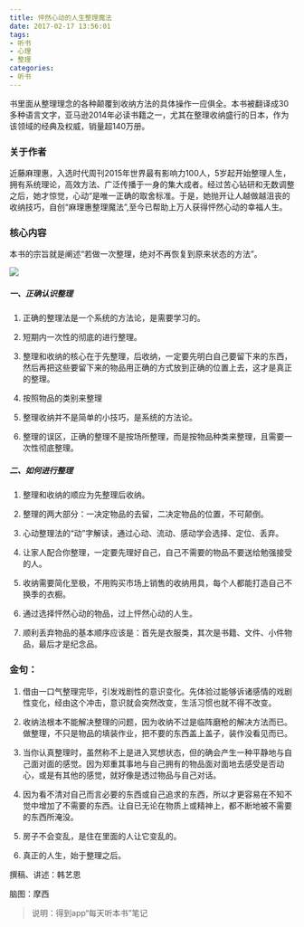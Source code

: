 ```yaml
---
title: 怦然心动的人生整理魔法
date: 2017-02-17 13:56:01
tags:
- 听书
- 心理
- 整理
categories:
- 听书
---
```


书里面从整理理念的各种颠覆到收纳方法的具体操作一应俱全。本书被翻译成30多种语言文字，亚马逊2014年必读书籍之一，尤其在整理收纳盛行的日本，作为该领域的经典及权威，销量超140万册。

<!-- more -->

### 关于作者

近藤麻理惠，入选时代周刊2015年世界最有影响力100人，5岁起开始整理人生，拥有系统理论，高效方法、广泛传播于一身的集大成者。经过苦心钻研和无数调整之后，她才惊觉，心动“是唯一正确的取舍标准。于是，她抛开让人越做越沮丧的收纳技巧，自创“麻理惠整理魔法”,至今已帮助上万人获得怦然心动的幸福人生。

### 核心内容

本书的宗旨就是阐述“若做一次整理，绝对不再恢复到原来状态的方法”。

![](/images/怦然心动的人生整理魔法.png)

##### 一、正确认识整理

1. 正确的整理法是一个系统的方法论，是需要学习的。

2. 短期内一次性的彻底的进行整理。

3. 整理和收纳的核心在于先整理，后收纳，一定要先明白自己要留下来的东西，然后再把这些要留下来的物品用正确的方式放到正确的位置上去，这才是真正的整理。

4. 按照物品的类别来整理

5. 整理收纳并不是简单的小技巧，是系统的方法论。

6. 整理的误区，正确的整理不是按场所整理，而是按物品种类来整理，且需要一次性彻底整理。

##### 二、如何进行整理

1. 整理和收纳的顺应为先整理后收纳。

2. 整理的两大部分：一决定物品的去留，二决定物品的位置，不可颠倒。

3. 心动整理法的“动”字解读，通过心动、流动、感动学会选择、定位、丢弃。

4. 让家人配合你整理，一定要先理好自己，自己不需要的物品不要送给勉强接受的人。

5. 收纳需要简化至极，不用购买市场上销售的收纳用具，每个人都能打造自己不换季的衣橱。

6. 通过选择怦然心动的物品，过上怦然心动的人生。

7. 顺利丢弃物品的基本顺序应该是：首先是衣服类，其次是书籍、文件、小件物品，最后才是纪念品。

### 金句：

1. 借由一口气整理完毕，引发戏剧性的意识变化。先体验过能够诉诸感情的戏剧性变化，经由这个冲击，意识就会突然改变，生活习惯也就不得不改变。

2. 收纳法根本不能解决整理的问题，因为收纳不过是临阵磨枪的解决方法而已。做整理，不只是物品的填装作业，把不要的东西盖上盖子，装作没看见而已。

3. 当你认真整理时，虽然称不上是进入冥想状态，但的确会产生一种平静地与自己面对面的感觉。因为郑重其事地与自己拥有的物品面对面地去感受是否动心，或是有其他的感觉，就好像是透过物品与自己对话。

4. 因为看不清对自己而言必要的东西或自己追求的东西，所以才更容易在不知不觉中增加了不需要的东西。让自已无论在物质上或精神上，都不断地被不需要的东西所淹没。

5. 房子不会变乱，是住在里面的人让它变乱的。

6. 真正的人生，始于整理之后。

撰稿、讲述：韩艺恩

脑图：摩西

>说明：得到app“每天听本书”笔记